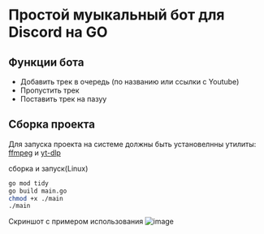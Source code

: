 # Простой муыкальный бот для Discord на GO 
## Функции бота
- Добавить трек в очередь (по названию или ссылки с Youtube)
- Пропустить трек
- Поставить трек на пазуу

## Сборка проекта
Для запуска проекта на системе  должны быть установелнны утилиты: [ffmpeg](https://github.com/FFmpeg/FFmpeg) и [yt-dlp](https://github.com/yt-dlp/yt-dlp)

сборка и запуск(Linux)
```sh
go mod tidy
go build main.go
chmod +x ./main
./main
```
Скриншот с примером использования
![image](https://github.com/user-attachments/assets/0c4981d4-c397-417a-ad39-bc62059bc2ae)

  
